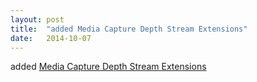 ```yaml
---
layout: post
title:  "added Media Capture Depth Stream Extensions"
date:   2014-10-07
---
```


added <a href="http://www.w3.org/TR/mediacapture-depth/">Media Capture Depth Stream Extensions</a>

